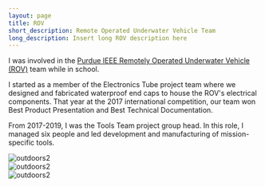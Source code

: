 ```yaml
---
layout: page
title: ROV
short_description: Remote Operated Underwater Vehicle Team
long_description: Insert long ROV description here
---
```


I was involved in the [Purdue IEEE Remotely Operated Underwater Vehicle (ROV)](https://purdueieee.org/rov/) team while in school. 

I started as a member of the Electronics Tube project team where we designed and fabricated waterproof end caps	to house the ROV's electrical components. That year at the 2017 international competition, our team won Best Product Presentation and Best Technical Documentation.

From 2017-2019, I was the Tools Team project group head. In this role, I managed six people and led development and manufacturing of mission-specific tools.

<img src="{{site.baseurl}}/assets/images/ROV_Cephalopod.jpg" alt="outdoors2" style="display: block; margin: auto">

<img src="{{site.baseurl}}/assets/images/ROV_Cetacean.png" alt="outdoors2" style="display: block; margin: auto">

<img src="{{site.baseurl}}/assets/images/ROV_Remora.png" alt="outdoors2" style="display: block; margin: auto">
